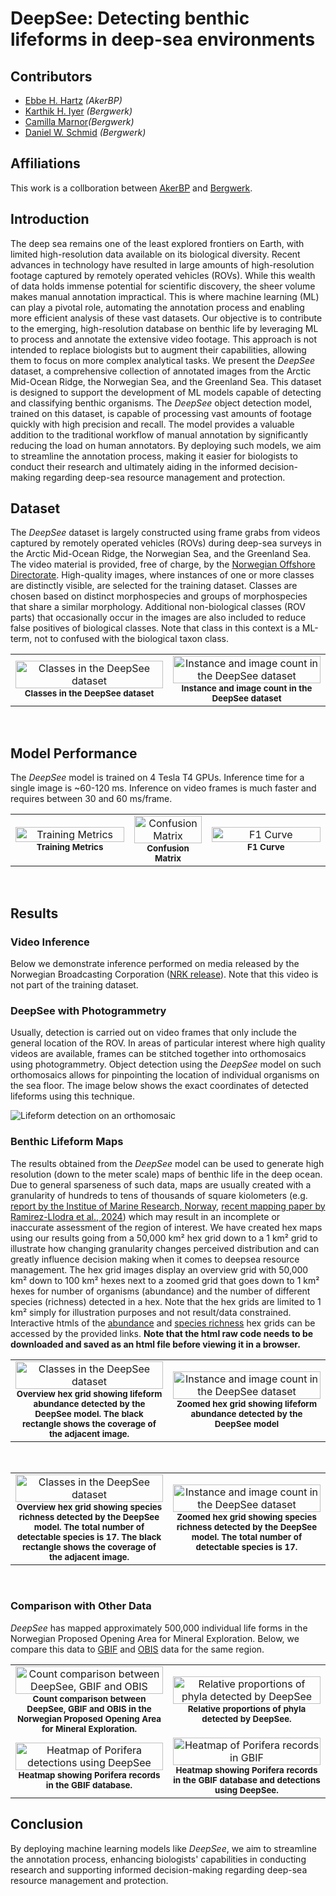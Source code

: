 # DeepSee: Detecting benthic lifeforms in deep-sea environments

## Contributors

- [Ebbe H. Hartz](https://linkedin.com/in/ebbe-hartz) *(AkerBP)*
- [Karthik H. Iyer](https://linkedin.com/in/karthik-iyer-38a56b70) *(Bergwerk)*
- [Camilla Marnor](https://linkedin.com/in/camilla-marnor-17247988)*(Bergwerk)*
- [Daniel W. Schmid](https://linkedin.com/in/danischmid) *(Bergwerk)*

## Affiliations

This work is a collboration between [AkerBP](https://akerbp.com/en/) and [Bergwerk](https://www.bergwerk.com/).

## Introduction

The deep sea remains one of the least explored frontiers on Earth, with limited high-resolution data available on its biological diversity. Recent advances in technology have resulted in large amounts of high-resolution footage captured by remotely operated vehicles (ROVs). While this wealth of data holds immense potential for scientific discovery, the sheer volume makes manual annotation impractical. This is where machine learning (ML) can play a pivotal role, automating the annotation process and enabling more efficient analysis of these vast datasets. Our objective is to contribute to the emerging, high-resolution database on benthic life by leveraging ML to process and annotate the extensive video footage. This approach is not intended to replace biologists but to augment their capabilities, allowing them to focus on more complex analytical tasks. We present the *DeepSee* dataset, a comprehensive collection of annotated images from the Arctic Mid-Ocean Ridge, the Norwegian Sea, and the Greenland Sea. This dataset is designed to support the development of ML models capable of detecting and classifying benthic organisms. The *DeepSee* object detection model, trained on this dataset, is capable of processing vast amounts of footage quickly with high precision and recall. The model provides a valuable addition to the traditional workflow of manual annotation by significantly reducing the load on human annotators. By deploying such models, we aim to streamline the annotation process, making it easier for biologists to conduct their research and ultimately aiding in the informed decision-making regarding deep-sea resource management and protection.

## Dataset

The *DeepSee* dataset is largely constructed using frame grabs from videos captured by remotely operated vehicles (ROVs) during deep-sea surveys in the Arctic Mid-Ocean Ridge, the Norwegian Sea, and the Greenland Sea. The video material is provided, free of charge, by the [Norwegian Offshore Directorate](https://www.sodir.no). High-quality images, where instances of one or more classes are distinctly visible, are selected for the training dataset. Classes are chosen based on distinct morphospecies and groups of morphospecies that share a similar morphology. Additional non-biological classes (ROV parts) that occasionally occur in the images are also included to reduce false positives of biological classes. Note that class in this context is a ML-term, not to confused with the biological taxon class.  

<table>
  <tr>
    <td align="center" width="50%">
      <img src="data/240930/images/deepsee_classes.png" width="100%" alt="Classes in the DeepSee dataset"/>
      <br />
      <sub><b>Classes in the DeepSee dataset</b></sub>
    </td>
    <td align="center" width="50%">
      <img src="data/240930/images/class_counts.png" width="100%" alt="Instance and image count in the DeepSee dataset"/>
      <br />
      <sub><b>Instance and image count in the DeepSee dataset</b></sub>
    </td>
  </tr>
</table>
<br>

## Model Performance

The *DeepSee* model is trained on 4 Tesla T4 GPUs. Inference time for a single image is ~60-120 ms. Inference on video frames is much faster and requires between 30 and 60 ms/frame.

<table>
  <tr>
    <td align="center" width="37%">
      <img src="data/240930/images/metrics_over_epochs.png" width="100%" alt="Training Metrics"/>
      <br />
      <sub><b>Training Metrics</b></sub>
    </td>
    <td align="center" width="24%">
      <img src="data/240930/images/confusion_matrix_normalized.png" width="100%" alt="Confusion Matrix"/>
      <br />
      <sub><b>Confusion Matrix</b></sub>
    </td>
    <td align="center" width="37%">
      <img src="data/240930/images/F1_curve.png" width="100%" alt="F1 Curve"/>
      <br />
      <sub><b>F1 Curve</b></sub>
    </td>
  </tr>
</table>
<br>

## Results 

### Video Inference

Below we demonstrate inference performed on media released by the Norwegian Broadcasting Corporation (<a href="https://www.nrk.no/klima/xl/ned-i-dypet-1.16472301">NRK release</a>). Note that this video is not part of the training dataset.

### DeepSee with Photogrammetry     

Usually, detection is carried out on video frames that only include the general location of the ROV. In areas of particular interest where high quality videos are available, frames can be stitched together into orthomosaics using photogrammetry. Object detection using the *DeepSee* model on such orthomosaics allows for pinpointing the location of individual organisms on the sea floor. The image below shows the exact coordinates of detected lifeforms using this technique.

![Lifeform detection on an orthomosaic](/data/240930/images/ortho_life.jpg)

### Benthic Lifeform Maps

The results obtained from the *DeepSee* model can be used to generate high resolution (down to the meter scale) maps of benthic life in the deep ocean. Due to general sparseness of such data, maps are usually created with a granularity of hundreds to tens of thousands of square kiolometers (e.g. [report by the Institue of Marine Research, Norway](https://www.hi.no/hi/nettrapporter/rapport-fra-havforskningen-en-2024-5), [recent mapping paper by Ramirez-Llodra et al., 2024](https://online.ucpress.edu/elementa/article/12/1/00140/203384/The-emerging-picture-of-a-diverse-deep-Arctic)) which may result in an incomplete or inaccurate assessment of the region of interest. We have created hex maps using our results going from a 50,000 km² hex grid down to a 1 km² grid to illustrate how changing granularity changes perceived distribution and can greatly influence decision making when it comes to deepsea resource management. The hex grid images display an overview grid with 50,000 km² down to 100 km² hexes next to a zoomed grid that goes down to 1 km² hexes for number of organisms (abundance) and the number of different species (richness) detected in a hex. Note that the hex grids are limited to 1 km² simply for illustration purposes and not result/data constrained. Interactive htmls of the [abundance](/data/240930/html/240930_deepsee_abundance.html) and [species richness](/data/240930/html/240930_deepsee_richness.html) hex grids can be accessed by the provided links. **Note that the html raw code needs to be downloaded and saved as an html file before viewing it in a browser.**

<table>
  <tr>
    <td align="center" width="50%">
      <img src="data/240930/images/abundance_map_overview_square.png" width="100%" alt="Classes in the DeepSee dataset"/>
      <br />
      <sub><b>Overview hex grid showing lifeform abundance detected by the DeepSee model. The black rectangle shows the coverage of the adjacent image.</b></sub>
    </td>
    <td align="center" width="50%">
      <img src="data/240930/images/abundance_map_zoom.png" width="100%" alt="Instance and image count in the DeepSee dataset"/>
      <br />
      <sub><b>Zoomed hex grid showing lifeform abundance detected by the DeepSee model</b></sub>
    </td>
  </tr>
</table>
<br>

<table>
  <tr>
    <td align="center" width="50%">
      <img src="data/240930/images/richness_map_overview_square.png" width="100%" alt="Classes in the DeepSee dataset"/>
      <br />
      <sub><b>Overview hex grid showing species richness detected by the DeepSee model. The total number of detectable species is 17. The black rectangle shows the coverage of the adjacent image.</b></sub>
    </td>
    <td align="center" width="50%">
      <img src="data/240930/images/richness_map_zoom.png" width="100%" alt="Instance and image count in the DeepSee dataset"/>
      <br />
      <sub><b>Zoomed hex grid showing species richness detected by the DeepSee model. The total number of detectable species is 17.</b></sub>
    </td>
  </tr>
</table>
<br>

### Comparison with Other Data

*DeepSee* has mapped approximately 500,000 individual life forms in the Norwegian Proposed Opening Area for Mineral Exploration. Below, we compare this data to [GBIF](https://gbif.org) and [OBIS](https://obis.org) data for the same region.

<table>
  <tr>
    <td align="center" width="50%">
      <img src="/data/240930/images/count_comparison.png" width="100%" alt="Count comparison between DeepSee, GBIF and OBIS"/>
      <br />
      <sub><b>Count comparison between DeepSee, GBIF and OBIS in the Norwegian Proposed Opening Area for Mineral Exploration.</b></sub>
    </td>
    <td align="center" width="50%">
      <img src="data/240930/images/deepsee_phyla_proportions.png" width="100%" alt="Relative proportions of phyla detected by DeepSee"/>
      <br />
      <sub><b>Relative proportions of phyla detected by DeepSee.</b></sub>
    </td>
  </tr>
  <tr>
    <td align="center" width="50%">
      <img src="data/240930/images/gbif_heatmap_porifera.png" width="100%" alt="Heatmap of Porifera detections using DeepSee"/>
      <br />
      <sub><b>Heatmap showing Porifera records in the GBIF database.</b></sub>
    </td>
    <td align="center" width="50%">
      <img src="data/240930/images/deepsee_gbif_heatmap_porifera.png" width="100%" alt="Heatmap of Porifera records in GBIF"/>
      <br />
      <sub><b>Heatmap showing Porifera records in the GBIF database and detections using DeepSee.</b></sub>
    </td>
  </tr>
</table>

## Conclusion

By deploying machine learning models like *DeepSee*, we aim to streamline the annotation process, enhancing biologists' capabilities in conducting research and supporting informed decision-making regarding deep-sea resource management and protection.

